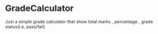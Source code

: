 # GradeCalculator
Just a simple grade calculator that show total marks , percentage , grade status(i.e, pass/fail)
